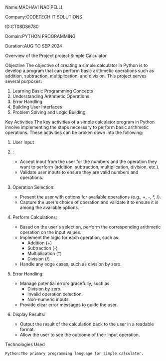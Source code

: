 Name:MADHAVI NADIPELLI

Company:CODETECH IT SOLUTIONS

ID:CT08DS6780

Domain:PYTHON PROGRAMMING

Duration:AUG TO SEP 2024


Overview of the Project
project:Simple Calculator

Objective
The objective of creating a simple calculator in Python is to develop a program that can perform basic arithmetic operations such as addition, subtraction, multiplication, and division. This project serves several purposes:

1. Learning Basic Programming Concepts
2. Understanding Arithmetic Operations 
3. Error Handling 
4. Building User Interfaces
5. Problem Solving and Logic Building

Key Activities
  The key activities of a simple calculator program in Python involve implementing the steps necessary to perform basic arithmetic operations. These activities can be broken down into the following:

1. User Input
2. :
   - Accept input from the user for the numbers and the operation they want to perform (addition, subtraction, multiplication, division, etc.).
   - Validate user inputs to ensure they are valid numbers and operations.

3. Operation Selection:
   - Present the user with options for available operations (e.g., +, -, *, /).
   - Capture the user's choice of operation and validate it to ensure it is among the available options.

4. Perform Calculations:
   - Based on the user's selection, perform the corresponding arithmetic operation on the input values.
   - Implement the logic for each operation, such as:
     - Addition (+)
     - Subtraction (-)
     - Multiplication (*)
     - Division (/)
   - Handle any edge cases, such as division by zero.

5. Error Handling:
   - Manage potential errors gracefully, such as:
     - Division by zero.
     - Invalid operation selection.
     - Non-numeric inputs.
   - Provide clear error messages to guide the user.

6. Display Results:
   - Output the result of the calculation back to the user in a readable format.
   - Allow the user to see the outcome of their input operation.

 Technologies Used
 
    Python:The primary programming language for simple calculator.
     


     
     

